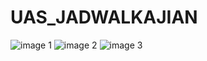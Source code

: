 # UAS_JADWALKAJIAN
![image 1](https://user-images.githubusercontent.com/63654909/87852337-419ff480-c92b-11ea-9285-4d98adca787d.jpeg)
![image 2](https://user-images.githubusercontent.com/63654909/87852348-5da39600-c92b-11ea-95f3-05b77f61b0b7.jpeg)
![image 3](https://user-images.githubusercontent.com/63654909/87852352-64caa400-c92b-11ea-8801-a5328b85a1b8.jpeg)
